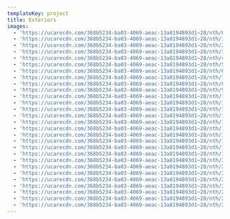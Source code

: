 ```yaml
---
templateKey: project
title: Exteriors
images:
  - 'https://ucarecdn.com/368b5234-ba03-4069-aeac-13a8194893d1~28/nth/0/'
  - 'https://ucarecdn.com/368b5234-ba03-4069-aeac-13a8194893d1~28/nth/1/'
  - 'https://ucarecdn.com/368b5234-ba03-4069-aeac-13a8194893d1~28/nth/2/'
  - 'https://ucarecdn.com/368b5234-ba03-4069-aeac-13a8194893d1~28/nth/3/'
  - 'https://ucarecdn.com/368b5234-ba03-4069-aeac-13a8194893d1~28/nth/4/'
  - 'https://ucarecdn.com/368b5234-ba03-4069-aeac-13a8194893d1~28/nth/5/'
  - 'https://ucarecdn.com/368b5234-ba03-4069-aeac-13a8194893d1~28/nth/6/'
  - 'https://ucarecdn.com/368b5234-ba03-4069-aeac-13a8194893d1~28/nth/7/'
  - 'https://ucarecdn.com/368b5234-ba03-4069-aeac-13a8194893d1~28/nth/8/'
  - 'https://ucarecdn.com/368b5234-ba03-4069-aeac-13a8194893d1~28/nth/9/'
  - 'https://ucarecdn.com/368b5234-ba03-4069-aeac-13a8194893d1~28/nth/10/'
  - 'https://ucarecdn.com/368b5234-ba03-4069-aeac-13a8194893d1~28/nth/11/'
  - 'https://ucarecdn.com/368b5234-ba03-4069-aeac-13a8194893d1~28/nth/12/'
  - 'https://ucarecdn.com/368b5234-ba03-4069-aeac-13a8194893d1~28/nth/13/'
  - 'https://ucarecdn.com/368b5234-ba03-4069-aeac-13a8194893d1~28/nth/14/'
  - 'https://ucarecdn.com/368b5234-ba03-4069-aeac-13a8194893d1~28/nth/15/'
  - 'https://ucarecdn.com/368b5234-ba03-4069-aeac-13a8194893d1~28/nth/16/'
  - 'https://ucarecdn.com/368b5234-ba03-4069-aeac-13a8194893d1~28/nth/17/'
  - 'https://ucarecdn.com/368b5234-ba03-4069-aeac-13a8194893d1~28/nth/18/'
  - 'https://ucarecdn.com/368b5234-ba03-4069-aeac-13a8194893d1~28/nth/19/'
  - 'https://ucarecdn.com/368b5234-ba03-4069-aeac-13a8194893d1~28/nth/20/'
  - 'https://ucarecdn.com/368b5234-ba03-4069-aeac-13a8194893d1~28/nth/21/'
  - 'https://ucarecdn.com/368b5234-ba03-4069-aeac-13a8194893d1~28/nth/22/'
  - 'https://ucarecdn.com/368b5234-ba03-4069-aeac-13a8194893d1~28/nth/23/'
  - 'https://ucarecdn.com/368b5234-ba03-4069-aeac-13a8194893d1~28/nth/24/'
  - 'https://ucarecdn.com/368b5234-ba03-4069-aeac-13a8194893d1~28/nth/25/'
  - 'https://ucarecdn.com/368b5234-ba03-4069-aeac-13a8194893d1~28/nth/26/'
  - 'https://ucarecdn.com/368b5234-ba03-4069-aeac-13a8194893d1~28/nth/27/'
---
```


